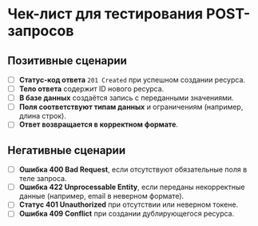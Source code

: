 # Чек-лист для тестирования POST-запросов

## Позитивные сценарии
- [ ] **Статус-код ответа** `201 Created` при успешном создании ресурса.  
- [ ] **Тело ответа** содержит ID нового ресурса.  
- [ ] **В базе данных** создаётся запись с переданными значениями.  
- [ ] **Поля соответствуют типам данных** и ограничениям (например, длина строк).  
- [ ] **Ответ возвращается в корректном формате**.

## Негативные сценарии
- [ ] **Ошибка 400 Bad Request**, если отсутствуют обязательные поля в теле запроса.  
- [ ] **Ошибка 422 Unprocessable Entity**, если переданы некорректные данные (например, email в неверном формате).  
- [ ] **Статус 401 Unauthorized** при отсутствии или неверном токене.  
- [ ] **Ошибка 409 Conflict** при создании дублирующегося ресурса.
